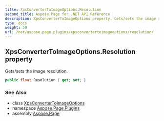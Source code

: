 ```yaml
---
title: XpsConverterToImageOptions.Resolution
second_title: Aspose.Page for .NET API Reference
description: XpsConverterToImageOptions property. Gets/sets the image resolution
type: docs
weight: 50
url: /net/aspose.page.plugins/xpsconvertertoimageoptions/resolution/
---
```

## XpsConverterToImageOptions.Resolution property

Gets/sets the image resolution.

```csharp
public float Resolution { get; set; }
```

### See Also

* class [XpsConverterToImageOptions](../)
* namespace [Aspose.Page.Plugins](../../xpsconvertertoimageoptions/)
* assembly [Aspose.Page](../../../)


